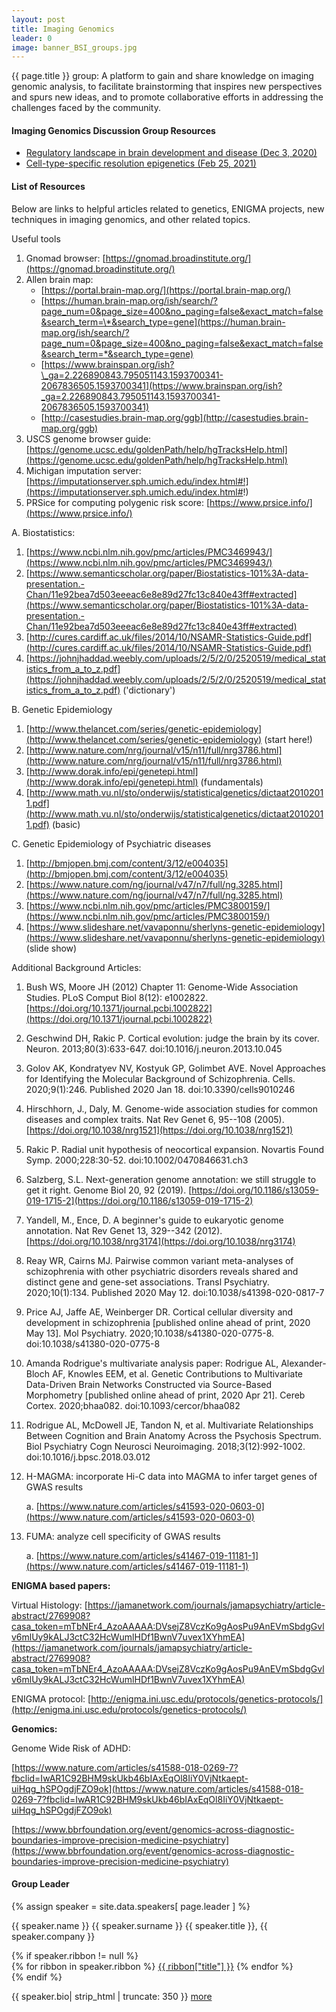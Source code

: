 ```yaml
---
layout: post
title: Imaging Genomics
leader: 0
image: banner_BSI_groups.jpg
---
```


{{ page.title }} group: A platform to gain and share knowledge on imaging genomic analysis, to facilitate brainstorming that inspires new perspectives and spurs new ideas, and to promote collaborative efforts in addressing the challenges faced by the community.

#### Imaging Genomics Discussion Group Resources

* [Regulatory landscape in brain development and disease (Dec 3, 2020)](/blog/imaging-genomics-regulatory-elements)
* [Cell-type-specific resolution epigenetics (Feb 25, 2021)](/blog/imaging-genomics-Cell-type-specific-resolution-epigenetics)

#### List of Resources

Below are links to helpful articles related to genetics, ENIGMA
projects, new techniques in imaging genomics, and other related topics.

Useful tools

1.  Gnomad browser:
[https://gnomad.broadinstitute.org/](https://gnomad.broadinstitute.org/)
2.  Allen brain map:
    - [https://portal.brain-map.org/](https://portal.brain-map.org/)
    - [https://human.brain-map.org/ish/search/?page_num=0&page_size=400&no_paging=false&exact_match=false&search_term=\*&search_type=gene](https://human.brain-map.org/ish/search/?page_num=0&page_size=400&no_paging=false&exact_match=false&search_term=*&search_type=gene)
    - [https://www.brainspan.org/ish?\_ga=2.226890843.795051143.1593700341-2067836505.1593700341](https://www.brainspan.org/ish?_ga=2.226890843.795051143.1593700341-2067836505.1593700341)
    - [http://casestudies.brain-map.org/ggb](http://casestudies.brain-map.org/ggb)
3.  USCS genome browser guide:
[https://genome.ucsc.edu/goldenPath/help/hgTracksHelp.html](https://genome.ucsc.edu/goldenPath/help/hgTracksHelp.html)
4.  Michigan imputation server:
[https://imputationserver.sph.umich.edu/index.html#!](https://imputationserver.sph.umich.edu/index.html#!)
5.  PRSice for computing polygenic risk score:
[https://www.prsice.info/](https://www.prsice.info/)

A. Biostatistics:

1. [https://www.ncbi.nlm.nih.gov/pmc/articles/PMC3469943/](https://www.ncbi.nlm.nih.gov/pmc/articles/PMC3469943/)
2. [https://www.semanticscholar.org/paper/Biostatistics-101%3A-data-presentation.-Chan/11e92bea7d503eeeac6e8e89d27fc13c840e43ff#extracted](https://www.semanticscholar.org/paper/Biostatistics-101%3A-data-presentation.-Chan/11e92bea7d503eeeac6e8e89d27fc13c840e43ff#extracted)
3. [http://cures.cardiff.ac.uk/files/2014/10/NSAMR-Statistics-Guide.pdf](http://cures.cardiff.ac.uk/files/2014/10/NSAMR-Statistics-Guide.pdf)
4. [https://johnjhaddad.weebly.com/uploads/2/5/2/0/2520519/medical_statistics_from_a_to_z.pdf](https://johnjhaddad.weebly.com/uploads/2/5/2/0/2520519/medical_statistics_from_a_to_z.pdf) ('dictionary')

B. Genetic Epidemiology

1. [http://www.thelancet.com/series/genetic-epidemiology](http://www.thelancet.com/series/genetic-epidemiology) (start here!)
2. [http://www.nature.com/nrg/journal/v15/n11/full/nrg3786.html](http://www.nature.com/nrg/journal/v15/n11/full/nrg3786.html)
3. [http://www.dorak.info/epi/genetepi.html](http://www.dorak.info/epi/genetepi.html) (fundamentals)
4. [http://www.math.vu.nl/sto/onderwijs/statisticalgenetics/dictaat20102011.pdf](http://www.math.vu.nl/sto/onderwijs/statisticalgenetics/dictaat20102011.pdf) (basic)

C. Genetic Epidemiology of Psychiatric diseases

1. [http://bmjopen.bmj.com/content/3/12/e004035](http://bmjopen.bmj.com/content/3/12/e004035)
2. [https://www.nature.com/ng/journal/v47/n7/full/ng.3285.html](https://www.nature.com/ng/journal/v47/n7/full/ng.3285.html)
3. [https://www.ncbi.nlm.nih.gov/pmc/articles/PMC3800159/](https://www.ncbi.nlm.nih.gov/pmc/articles/PMC3800159/)
4. [https://www.slideshare.net/vavaponnu/sherlyns-genetic-epidemiology](https://www.slideshare.net/vavaponnu/sherlyns-genetic-epidemiology) (slide show)

Additional Background Articles:

1.  Bush WS, Moore JH (2012) Chapter 11: Genome-Wide Association
Studies. PLoS Comput Biol 8(12): e1002822.
[https://doi.org/10.1371/journal.pcbi.1002822](https://doi.org/10.1371/journal.pcbi.1002822)

2.  Geschwind DH, Rakic P. Cortical evolution: judge the brain by its
cover. Neuron. 2013;80(3):633-647.
doi:10.1016/j.neuron.2013.10.045

3.  Golov AK, Kondratyev NV, Kostyuk GP, Golimbet AVE. Novel Approaches
for Identifying the Molecular Background of Schizophrenia. Cells.
2020;9(1):246. Published 2020 Jan 18. doi:10.3390/cells9010246

4.  Hirschhorn, J., Daly, M. Genome-wide association studies for common
diseases and complex traits. Nat Rev Genet 6, 95--108 (2005).
[https://doi.org/10.1038/nrg1521](https://doi.org/10.1038/nrg1521)

5.  Rakic P. Radial unit hypothesis of neocortical expansion. Novartis
Found Symp. 2000;228:30-52. doi:10.1002/0470846631.ch3

6.  Salzberg, S.L. Next-generation genome annotation: we still struggle
to get it right. Genome Biol 20, 92 (2019).
[https://doi.org/10.1186/s13059-019-1715-2](https://doi.org/10.1186/s13059-019-1715-2)

7.  Yandell, M., Ence, D. A beginner\'s guide to eukaryotic genome
annotation. Nat Rev Genet 13, 329--342 (2012).
[https://doi.org/10.1038/nrg3174](https://doi.org/10.1038/nrg3174)

8.  Reay WR, Cairns MJ. Pairwise common variant meta-analyses of
schizophrenia with other psychiatric disorders reveals shared and
distinct gene and gene-set associations. Transl Psychiatry.
2020;10(1):134. Published 2020 May 12.
doi:10.1038/s41398-020-0817-7

9.  Price AJ, Jaffe AE, Weinberger DR. Cortical cellular diversity and
development in schizophrenia \[published online ahead of print,
2020 May 13\]. Mol Psychiatry. 2020;10.1038/s41380-020-0775-8.
doi:10.1038/s41380-020-0775-8

10. Amanda Rodrigue's multivariate analysis paper: Rodrigue AL,
Alexander-Bloch AF, Knowles EEM, et al. Genetic Contributions to
Multivariate Data-Driven Brain Networks Constructed via
Source-Based Morphometry \[published online ahead of print, 2020
Apr 21\]. Cereb Cortex. 2020;bhaa082. doi:10.1093/cercor/bhaa082

11. Rodrigue AL, McDowell JE, Tandon N, et al. Multivariate
Relationships Between Cognition and Brain Anatomy Across the
Psychosis Spectrum. Biol Psychiatry Cogn Neurosci Neuroimaging.
2018;3(12):992-1002. doi:10.1016/j.bpsc.2018.03.012

12. H-MAGMA: incorporate Hi-C data into MAGMA to infer target genes of
GWAS results

    a.  [https://www.nature.com/articles/s41593-020-0603-0](https://www.nature.com/articles/s41593-020-0603-0)

13. FUMA: analyze cell specificity of GWAS results

    a.  [https://www.nature.com/articles/s41467-019-11181-1](https://www.nature.com/articles/s41467-019-11181-1)

**ENIGMA based papers:**

Virtual Histology:
[https://jamanetwork.com/journals/jamapsychiatry/article-abstract/2769908?casa_token=mTbNEr4_AzoAAAAA:DVsejZ8VczKo9gAosPu9AnEVmSbdgGvlv6mlUy9kALJ3ctC32HcWumlHDf1BwnV7uvex1XYhmEA](https://jamanetwork.com/journals/jamapsychiatry/article-abstract/2769908?casa_token=mTbNEr4_AzoAAAAA:DVsejZ8VczKo9gAosPu9AnEVmSbdgGvlv6mlUy9kALJ3ctC32HcWumlHDf1BwnV7uvex1XYhmEA)

ENIGMA protocol:
[http://enigma.ini.usc.edu/protocols/genetics-protocols/](http://enigma.ini.usc.edu/protocols/genetics-protocols/)

**Genomics:**

Genome Wide Risk of ADHD:

[https://www.nature.com/articles/s41588-018-0269-7?fbclid=IwAR1C92BHM9skUkb46bIAxEqOl8IiY0VjNtkaept-uiHqg_hSPOgdjFZO9ok](https://www.nature.com/articles/s41588-018-0269-7?fbclid=IwAR1C92BHM9skUkb46bIAxEqOl8IiY0VjNtkaept-uiHqg_hSPOgdjFZO9ok)

[https://www.bbrfoundation.org/event/genomics-across-diagnostic-boundaries-improve-precision-medicine-psychiatry](https://www.bbrfoundation.org/event/genomics-across-diagnostic-boundaries-improve-precision-medicine-psychiatry)

<!-- #### Journal Club Info 
[Coming soon] -->

#### Group Leader
<div class="text-left people-modal">
    <div class="modal-body">
        <div class="people-details">
            <div class="row">
                <div class="col-md-2 col-sm-2">
                    {% assign speaker = site.data.speakers[ page.leader ] %}
                    <div class="flow-img img-circle people-img" style="background-image: url({{ site.baseurl | append: '/img/people/' | append: speaker.thumbnailUrl }})"></div>
                </div>
                <div class="col-md-10 col-sm-10 details">
                    <p class="name">{{ speaker.name }} {{ speaker.surname }}
                        <span class="position">{{ speaker.title }}, {{ speaker.company }}</span>
                    </p>
                    {% if speaker.ribbon != null %}
                    <div class="modal-ribbon-wrapper">
                        {% for ribbon in speaker.ribbon %}
                            <a class="modal-ribbon" href="{{ ribbon["url"] }}" target="_blank">{{ ribbon["title"] }}</a>   
                        {% endfor %}
                    </div>
                    {% endif %}
                    <p class="about">{{ speaker.bio| strip_html | truncate: 350 }} <a href="/team">more</a></p>
                </div>
            </div>
        </div>
    </div>

</div>

